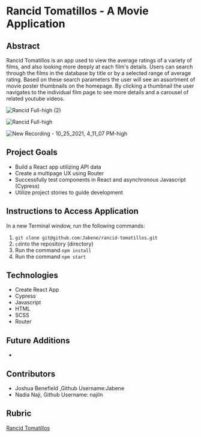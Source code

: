 # Rancid Tomatillos - A Movie Application

## Abstract
Rancid Tomatillos is an app used to view the average ratings of a variety of films, and also looking more deeply at each film's details. Users can search through the films in the database by title or by a selected range of average rating. Based on these search parameters the user will see an assortment of movie poster thumbnails on the homepage. By clicking a thumbnail the user navigates to the individual film page to see more details and a carousel of related youtube videos.

![Rancid Full-high (2)](https://user-images.githubusercontent.com/68795578/138778478-03f3b8f8-6b23-4a69-b71e-e0027e58098f.gif)

![Rancid Full-high](https://user-images.githubusercontent.com/68795578/138778470-f03338ab-58d1-4ac9-a2a2-38819ee7b25b.gif)

![New Recording - 10_25_2021, 4_11_07 PM-high](https://user-images.githubusercontent.com/68795578/138778455-c8e5186b-2052-423a-b69b-bfdd14f00d0e.gif)

## Project Goals

* Build a React app utilizing API data
* Create a multipage UX using Router
* Successfully test components in React and asynchronous Javascript (Cypress)
* Utilize project stories to guide development

## Instructions to Access Application

In a new Terminal window, run the following commands:
1. `git clone git@github.com:Jabene/rancid-tomatillos.git`
2. `cd`into the repository (directory)
3. Run the command `npm install`
4. Run the command `npm start`

## Technologies
- Create React App
- Cypress
- Javascript
- HTML
- SCSS
- Router

## Future Additions
- 

## Contributors
- Joshua Benefield ,Github Username:Jabene
- Nadia Naji, Github Username: najiln

## Rubric
[Rancid Tomatillos](https://frontend.turing.edu/projects/module-3/rancid-tomatillos-v3.html)

